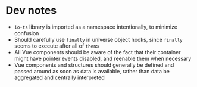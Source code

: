 # Dev notes

- `io-ts` library is imported as a namespace intentionally, to minimize confusion
- Should carefully use `finally` in universe object hooks, since `finally` seems to execute after all of `then`s
- All Vue components should be aware of the fact that their container might have pointer events disabled, and reenable them when necessary
- Vue components and structures should generally be defined and passed around as soon as data is available, rather than data be aggregated and centrally interpreted